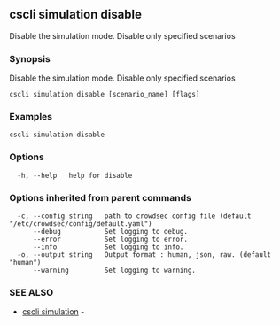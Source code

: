 ## cscli simulation disable

Disable the simulation mode. Disable only specified scenarios

### Synopsis

Disable the simulation mode. Disable only specified scenarios

```
cscli simulation disable [scenario_name] [flags]
```

### Examples

```
cscli simulation disable
```

### Options

```
  -h, --help   help for disable
```

### Options inherited from parent commands

```
  -c, --config string   path to crowdsec config file (default "/etc/crowdsec/config/default.yaml")
      --debug           Set logging to debug.
      --error           Set logging to error.
      --info            Set logging to info.
  -o, --output string   Output format : human, json, raw. (default "human")
      --warning         Set logging to warning.
```

### SEE ALSO

* [cscli simulation](cscli_simulation.md)	 - 



